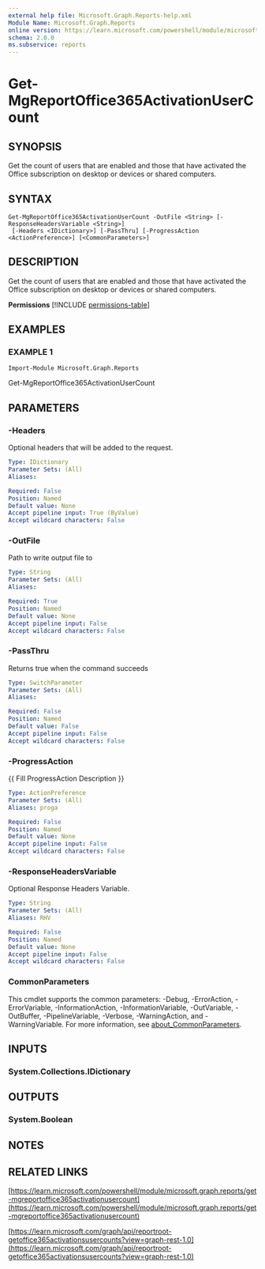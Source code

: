 ```yaml
---
external help file: Microsoft.Graph.Reports-help.xml
Module Name: Microsoft.Graph.Reports
online version: https://learn.microsoft.com/powershell/module/microsoft.graph.reports/get-mgreportoffice365activationusercount
schema: 2.0.0
ms.subservice: reports
---
```


# Get-MgReportOffice365ActivationUserCount

## SYNOPSIS
Get the count of users that are enabled and those that have activated the Office subscription on desktop or devices or shared computers.

## SYNTAX

```
Get-MgReportOffice365ActivationUserCount -OutFile <String> [-ResponseHeadersVariable <String>]
 [-Headers <IDictionary>] [-PassThru] [-ProgressAction <ActionPreference>] [<CommonParameters>]
```

## DESCRIPTION
Get the count of users that are enabled and those that have activated the Office subscription on desktop or devices or shared computers.

**Permissions**
[!INCLUDE [permissions-table](~/../graphref/api-reference/v1.0/includes/permissions/reportroot-getoffice365activationsusercounts-permissions.md)]

## EXAMPLES

### EXAMPLE 1
```
Import-Module Microsoft.Graph.Reports
```

Get-MgReportOffice365ActivationUserCount

## PARAMETERS

### -Headers
Optional headers that will be added to the request.

```yaml
Type: IDictionary
Parameter Sets: (All)
Aliases:

Required: False
Position: Named
Default value: None
Accept pipeline input: True (ByValue)
Accept wildcard characters: False
```

### -OutFile
Path to write output file to

```yaml
Type: String
Parameter Sets: (All)
Aliases:

Required: True
Position: Named
Default value: None
Accept pipeline input: False
Accept wildcard characters: False
```

### -PassThru
Returns true when the command succeeds

```yaml
Type: SwitchParameter
Parameter Sets: (All)
Aliases:

Required: False
Position: Named
Default value: False
Accept pipeline input: False
Accept wildcard characters: False
```

### -ProgressAction
{{ Fill ProgressAction Description }}

```yaml
Type: ActionPreference
Parameter Sets: (All)
Aliases: proga

Required: False
Position: Named
Default value: None
Accept pipeline input: False
Accept wildcard characters: False
```

### -ResponseHeadersVariable
Optional Response Headers Variable.

```yaml
Type: String
Parameter Sets: (All)
Aliases: RHV

Required: False
Position: Named
Default value: None
Accept pipeline input: False
Accept wildcard characters: False
```

### CommonParameters
This cmdlet supports the common parameters: -Debug, -ErrorAction, -ErrorVariable, -InformationAction, -InformationVariable, -OutVariable, -OutBuffer, -PipelineVariable, -Verbose, -WarningAction, and -WarningVariable. For more information, see [about_CommonParameters](http://go.microsoft.com/fwlink/?LinkID=113216).

## INPUTS

### System.Collections.IDictionary
## OUTPUTS

### System.Boolean
## NOTES

## RELATED LINKS

[https://learn.microsoft.com/powershell/module/microsoft.graph.reports/get-mgreportoffice365activationusercount](https://learn.microsoft.com/powershell/module/microsoft.graph.reports/get-mgreportoffice365activationusercount)

[https://learn.microsoft.com/graph/api/reportroot-getoffice365activationsusercounts?view=graph-rest-1.0](https://learn.microsoft.com/graph/api/reportroot-getoffice365activationsusercounts?view=graph-rest-1.0)





